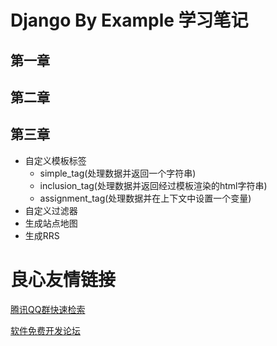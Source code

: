 # Django By Example 学习笔记

## 第一章
## 第二章
## 第三章

* 自定义模板标签
    * simple_tag(处理数据并返回一个字符串)
    * inclusion_tag(处理数据并返回经过模板渲染的html字符串)
    * assignment_tag(处理数据并在上下文中设置一个变量)
* 自定义过滤器
* 生成站点地图
* 生成RRS

 # 良心友情链接

[腾讯QQ群快速检索](http://u.720life.cn/s/8cf73f7c)

[软件免费开发论坛](http://u.720life.cn/s/bbb01dc0)